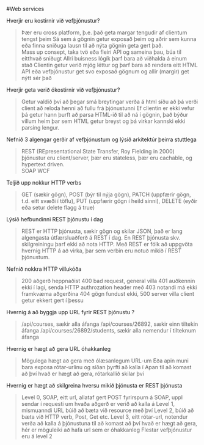 #Web services

Hverjir eru kostirnir við vefþjónustur?
> Þær eru cross platform, þ.e. það geta margar tengudir af clientum tengst þeim
> Sá sem á gögnin getur exposað þeim og aðrir sem kunna eða finna sniðuga lausn til að nýta gögnin geta gert það.  
> Mass up consept, taka tvö eða fleiri API og sameina þau, búa til eitthvað sniðugt
> Allri buisness lógík þarf bara að viðhalda á einum stað
> Clientin getur verið mjög léttur og þarf bara að rendera eitt HTML
> API eða vefþjónustur get svo exposað gögnum og allir (margir) get nýtt sér það 

Hverjir geta verið ókostirnir við vefþjónustur?
> Getur valdið því að þegar smá breytingar verða á html síðu að þá verði client að reloda henni að fullu frá þjónustunni
> Ef clientin er ekki vefur þá getur hann þurft að parsa HTML-ið til að ná í gögnin, það býður villum heim þar sem HTML getur breyst og þá virkar kannski ekki parsing lengur. 

Nefnið 3 algengar gerðir af vefþjónustum og lýsið arkitektúr þeirra stuttlega
> REST (REpresentational State Transfer, Roy Fielding in 2000) þjónustur eru client/server, þær eru stateless, þær eru cachable, og hypertext driven.   
> SOAP 
> WCF

Teljið upp nokkur HTTP verbs
> GET (sækir gögn), POST (býr til nýja gögn), PATCH (uppfærir gögn, t.d. eitt svæði í töflu), PUT (uppfærir gögn í heild sinni), DELETE (eyðir eða setur delete flagg á true)

Lýsið hefbundinni REST þjónustu í dag
> REST er HTTP þjónusta, sækir gögn og skilar JSON, það er lang algengasta útfærsluaðferð á REST í dag.  En REST þjónusta skv. skilgreiningu þarf ekki að nota HTTP.  Með REST er fólk að uppgvöta hvernig HTTP á að virka, þar sem verbin eru notuð mikið í REST þjónustum. 

Nefnið nokkra HTTP villukóða
> 200 aðgerð heppnaðist
> 400 bad request, general villa 
> 401 auðkennin ekki í lagi, senda HTTP authrozation header með
> 403 notandi má ekki framkvæma aðgerðina
> 404 gögn fundust ekki, 500 server villa
> client getur ekkert gert í þessu

Hvernig á að byggja upp URL fyrir REST þjónustu ?
> /api/courses, sækir alla áfanga
> /api/courses/26892, sækir einn tiltekin áfanga
> /api/courses/26892/students, sækir alla nemendur í tilteknum áfanga

Hvernig er hægt að gera URL óhakkanleg 
> Mögulega hægt að gera með ólæsanlegum URL-um
> Eða apin muni bara exposa rótar-urlinu og síðan þyrfti að kalla í Apan til að komast að því hvað er hægt að gera, rótarkallið skilar því

Hvernig er hægt að skilgreina hversu mikið þjónusta er REST þjónusta
> Level 0, SOAP, eitt url, allataf gert POST fyrirspurn á SOAP, uppl sendar í requesti um hvaða aðgerð er verið að kalla á
> Level 1, mismuanndi URL búið að bæta við resource með því
> Level 2, búið að bæta við HTTP verb, Post, Get etc. 
> Level 3, eitt rótar-url, notendur verða að kalla á þjónustuna til að komast að því hvað er hægt að gera, hér er möguleiki að hafa url sem er óhakkanleg
> Flestar vefþjónustur eru á level 2 


